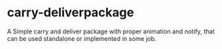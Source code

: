 # carry-deliverpackage
A Simple carry and deliver package with proper animation and notify, that can be used standalone or implemented in some job.
